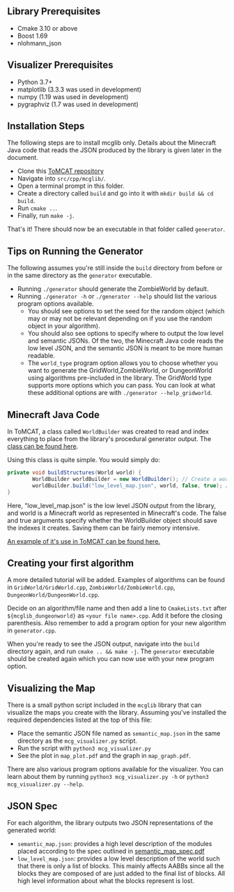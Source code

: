 ## Library Prerequisites
* Cmake 3.10 or above 
* Boost 1.69
* nlohmann_json

## Visualizer Prerequisites
* Python 3.7+
* matplotlib (3.3.3 was used in development)
* numpy (1.19 was used in development)
* pygraphviz (1.7 was used in development)

## Installation Steps

The following steps are to install mcglib only. Details about the Minecraft
Java code that reads the JSON produced by the library is given later in the
document.

* Clone this [ToMCAT repository](https://github.com/ml4ai/tomcat/tree/master.)
* Navigate into `src/cpp/mcglib/`.
* Open a terminal prompt in this folder.
* Create a directory called `build` and go into it with `mkdir build && cd build`.
* Run `cmake ..`.
* Finally, run `make -j`.

That's it! There should now be an executable in that folder called `generator`.


## Tips on Running the Generator

The following assumes you're still inside the `build` directory from before or
in the same directory as the `generator` executable.

* Running `./generator`  should generate the ZombieWorld by default.
* Running `./generator -h` or `./generator --help` should list the various program options available.
    * You should see options to set the seed for the random object (which may
      or may not be relevant depending on if you use the random object in your
      algorithm).
    * You should also see options to specify where to output the low level and
      semantic JSONs. Of the two, the Minecraft Java code reads the low level
      JSON, and the semantic JSON is meant to be more human readable.
    * The `world_type` program option allows you to choose whether you want to
      generate the GridWorld,ZombieWorld, or DungeonWorld using algorithms
      pre-included in the library. The GridWorld type supports more options
      which you can pass. You can look at what these additional options are
      with `./generator --help_gridworld`.


## Minecraft Java Code

In ToMCAT, a class called `WorldBuilder` was created to read and index
everything to place from the library's procedural generator output. The [class
can be found
here](https://github.com/ml4ai/tomcat/blob/master/external/malmo/Minecraft/src/main/java/edu/arizona/tomcat/Utils/WorldBuilder.java). 

Using this class is quite simple. You would simply do:

```java
private void buildStructures(World world) {
        WorldBuilder worldBuilder = new WorldBuilder(); // Create a world builder object
        worldBuilder.build("low_level_map.json", world, false, true); // Send it the world and the JSON to build with
}
```

Here, "low_level_map.json" is the low level JSON output from the library, and
world is a Minecraft world as represented in Minecraft's code. The false and
true arguments specify whether the WorldBuilder object should save the indexes
it creates. Saving them can be fairly memory intensive.

[An example of it's use in ToMCAT can be found here.](https://github.com/ml4ai/tomcat/blob/master/external/malmo/Minecraft/src/main/java/edu/arizona/tomcat/Mission/ProceduralGenMission.java)

## Creating your first algorithm

A more detailed tutorial will be added. Examples of algorithms can be found in
`GridWorld/GridWorld.cpp`, `ZombieWorld/ZombieWorld.cpp`,
`DungeonWorld/DungeonWorld.cpp`.

Decide on an algorithm/file name and then add a line to `CmakeLists.txt` after
`${mcglib_dungeonworld}` as `<your file name>.cpp`. Add it before the closing
parenthesis.
Also remember to add a program option for your new algorithm in `generator.cpp`.

When you're ready to see the JSON output, navigate into the `build` directory
again, and run `cmake .. && make -j`. The `generator` executable should be
created again which you can now use with your new program option.

## Visualizing the Map

There is a small python script included in the `mcglib` library that can
visualize the maps you create with the library. Assuming you've installed the
required dependencies listed at the top of this file:

* Place the semantic JSON file named as `semantic_map.json` in the same directory as the `mcg_visualizer.py` script. 
* Run the script with `python3 mcg_visualizer.py` 
* See the plot in `map_plot.pdf` and the graph in `map_graph.pdf`. 

There are also various program options available for the visualizer. You can
learn about them by running `python3 mcg_visualizer.py -h` or `python3
mcg_visualizer.py --help`.

## JSON Spec

For each algorithm, the library outputs two JSON representations of the generated world:
* `semantic_map.json`: provides a high level description of the modules placed according to the spec outlined in [semantic_map_spec.pdf](semantic_map_spec.pdf)
* `low_level_map.json`: provides a low level description of the world such that there is only a list of blocks. This mainly affects AABBs since all the blocks they are composed of are just added to the final list of blocks. All high level information about what the blocks represent is lost.
